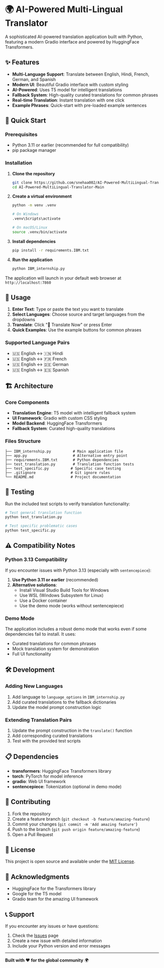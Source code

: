 # 🌍 AI-Powered Multi-Lingual Translator

A sophisticated AI-powered translation application built with Python, featuring a modern Gradio interface and powered by HuggingFace Transformers.

## ✨ Features

- **Multi-Language Support**: Translate between English, Hindi, French, German, and Spanish
- **Modern UI**: Beautiful Gradio interface with custom styling
- **AI-Powered**: Uses T5 model for intelligent translations
- **Fallback System**: High-quality curated translations for common phrases
- **Real-time Translation**: Instant translation with one click
- **Example Phrases**: Quick-start with pre-loaded example sentences

## 🚀 Quick Start

### Prerequisites

- Python 3.11 or earlier (recommended for full compatibility)
- pip package manager

### Installation

1. **Clone the repository**
   ```bash
   git clone https://github.com/snehaa002/AI-Powered-MultiLingual-Translator-Main.git
   cd AI-Powered-MultiLingual-Translator-Main
   ```

2. **Create a virtual environment**
   ```bash
   python -m venv .venv
   
   # On Windows
   .venv\Scripts\activate
   
   # On macOS/Linux
   source .venv/bin/activate
   ```

3. **Install dependencies**
   ```bash
   pip install -r requirements.IBM.txt
   ```

4. **Run the application**
   ```bash
   python IBM_internship.py
   ```

The application will launch in your default web browser at `http://localhost:7860`

## 🔧 Usage

1. **Enter Text**: Type or paste the text you want to translate
2. **Select Languages**: Choose source and target languages from the dropdowns
3. **Translate**: Click "🚀 Translate Now" or press Enter
4. **Quick Examples**: Use the example buttons for common phrases

### Supported Language Pairs

- 🇺🇸 English ↔ 🇮🇳 Hindi
- 🇺🇸 English ↔ 🇫🇷 French  
- 🇺🇸 English ↔ 🇩🇪 German
- 🇺🇸 English ↔ 🇪🇸 Spanish

## 🏗️ Architecture

### Core Components

- **Translation Engine**: T5 model with intelligent fallback system
- **UI Framework**: Gradio with custom CSS styling
- **Model Backend**: HuggingFace Transformers
- **Fallback System**: Curated high-quality translations

### Files Structure

```
├── IBM_internship.py          # Main application file
├── app.py                     # Alternative entry point
├── requirements.IBM.txt       # Python dependencies
├── test_translation.py        # Translation function tests
├── test_specific.py          # Specific case testing
├── .gitignore                # Git ignore rules
└── README.md                 # Project documentation
```

## 🧪 Testing

Run the included test scripts to verify translation functionality:

```bash
# Test general translation function
python test_translation.py

# Test specific problematic cases
python test_specific.py
```

## ⚠️ Compatibility Notes

### Python 3.13 Compatibility

If you encounter issues with Python 3.13 (especially with `sentencepiece`):

1. **Use Python 3.11 or earlier** (recommended)
2. **Alternative solutions**:
   - Install Visual Studio Build Tools for Windows
   - Use WSL (Windows Subsystem for Linux)
   - Use a Docker container
   - Use the demo mode (works without sentencepiece)

### Demo Mode

The application includes a robust demo mode that works even if some dependencies fail to install. It uses:
- Curated translations for common phrases
- Mock translation system for demonstration
- Full UI functionality

## 🛠️ Development

### Adding New Languages

1. Add language to `language_options` in `IBM_internship.py`
2. Add curated translations to the fallback dictionaries
3. Update the model prompt construction logic

### Extending Translation Pairs

1. Update the prompt construction in the `translate()` function
2. Add corresponding curated translations
3. Test with the provided test scripts

## 📋 Dependencies

- **transformers**: HuggingFace Transformers library
- **torch**: PyTorch for model inference
- **gradio**: Web UI framework
- **sentencepiece**: Tokenization (optional in demo mode)

## 🤝 Contributing

1. Fork the repository
2. Create a feature branch (`git checkout -b feature/amazing-feature`)
3. Commit your changes (`git commit -m 'Add amazing feature'`)
4. Push to the branch (`git push origin feature/amazing-feature`)
5. Open a Pull Request

## 📜 License

This project is open source and available under the [MIT License](LICENSE).

## 🙏 Acknowledgments

- HuggingFace for the Transformers library
- Google for the T5 model
- Gradio team for the amazing UI framework

## 📞 Support

If you encounter any issues or have questions:

1. Check the [Issues](https://github.com/snehaa002/AI-Powered-MultiLingual-Translator-Main/issues) page
2. Create a new issue with detailed information
3. Include your Python version and error messages

---

**Built with ❤️ for the global community** 🌍
